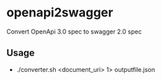 # openapi2swagger
Convert OpenApi 3.0 spec to swagger 2.0 spec

## Usage
- ./converter.sh <document_uri> 1> outputfile.json
